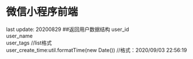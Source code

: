 # 微信小程序前端
last update: 20200829
##返回用户数据结构
user_id  
user_name  
user_tags //list格式  
user_create_time:util.formatTime(new Date())     //格式：2020/09/03 22:56:19  

